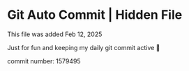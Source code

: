 # Git Auto Commit | Hidden File

This file was added Feb 12, 2025

Just for fun and keeping my daily git commit active 🤪

commit number: 1579495
